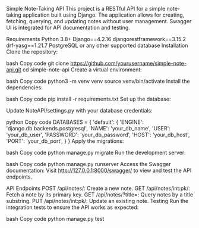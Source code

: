 Simple Note-Taking API
This project is a RESTful API for a simple note-taking application built using Django. The application allows for creating, fetching, querying, and updating notes without user management. Swagger UI is integrated for API documentation and testing.

Requirements
Python 3.8+
Django==4.2.16
djangorestframework==3.15.2
drf-yasg==1.21.7
PostgreSQL or any other supported database
Installation
Clone the repository:

bash
Copy code
git clone https://github.com/yourusername/simple-note-api.git
cd simple-note-api
Create a virtual environment:

bash
Copy code
python3 -m venv venv
source venv/bin/activate
Install the dependencies:

bash
Copy code
pip install -r requirements.txt
Set up the database:

Update NoteAPI/settings.py with your database credentials:

python
Copy code
DATABASES = {
    'default': {
        'ENGINE': 'django.db.backends.postgresql',
        'NAME': 'your_db_name',
        'USER': 'your_db_user',
        'PASSWORD': 'your_db_password',
        'HOST': 'your_db_host',
        'PORT': 'your_db_port',
    }
}
Apply the migrations:

bash
Copy code
python manage.py migrate
Run the development server:

bash
Copy code
python manage.py runserver
Access the Swagger documentation: Visit http://127.0.0.1:8000/swagger/ to view and test the API endpoints.

API Endpoints
POST /api/notes/: Create a new note.
GET /api/notes/int:pk/: Fetch a note by its primary key.
GET /api/notes/?title=<substring>: Query notes by a title substring.
PUT /api/notes/int:pk/: Update an existing note.
Testing
Run the integration tests to ensure the API works as expected:

bash
Copy code
python manage.py test
